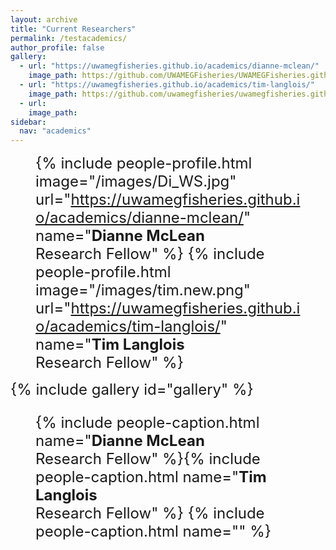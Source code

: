 ```yaml
---
layout: archive
title: "Current Researchers"
permalink: /testacademics/
author_profile: false
gallery:
  - url: "https://uwamegfisheries.github.io/academics/dianne-mclean/"
    image_path: https://github.com/UWAMEGFisheries/UWAMEGFisheries.github.io/blob/master/images/Di_WS.jpg?raw=true
  - url: "https://uwamegfisheries.github.io/academics/tim-langlois/"
    image_path: https://github.com/uwamegfisheries/uwamegfisheries.github.io/blob/master/images/tim.new.png?raw=true
  - url: 
    image_path: 
sidebar:
  nav: "academics"
---
```

<font size="5"><figure class="third" align="left">
  {% include people-profile.html image="/images/Di_WS.jpg" url="https://uwamegfisheries.github.io/academics/dianne-mclean/" name="<b>Dianne McLean</b><br />Research Fellow" %}
  {% include people-profile.html image="/images/tim.new.png" url="https://uwamegfisheries.github.io/academics/tim-langlois/" name="<b>Tim Langlois</b><br />Research Fellow" %}
	</figure>
</font>

<font size="5">
{% include gallery id="gallery" %} <br /> <figure class="third" align="left">
{% include people-caption.html name="<b>Dianne McLean</b><br />Research Fellow" %}{% include people-caption.html name="<b>Tim Langlois</b><br />Research Fellow" %}
{% include people-caption.html name="" %}</figure>
</font>

